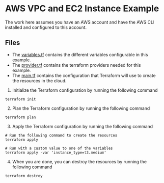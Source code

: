 # AWS VPC and EC2 Instance Example
The work here assumes you have an AWS account and have the AWS CLI installed and configured to this account.

## Files
- The [variables.tf](variables.tf) contains the different variables configurable in this example.
- The [provider.tf](provider.tf) contains the terraform providers needed for this example.
- The [main.tf](main.tf) contains the configuration that Terraform will use to create the resources in the cloud.

1. Initialize the Terraform configuration by running the following command
```shell
terraform init
```

2. Plan the Terraform configuration by running the following command
```shell
terraform plan
```

3. Apply the Terraform configuration by running the following command
```shell
# Run the following command to create the resources
terraform apply

# Run with a custom value to one of the variables
terraform apply -var 'instance_type=t3.medium'
```

4. When you are done, you can destroy the resources by running the following command
```shell
terraform destroy
```
